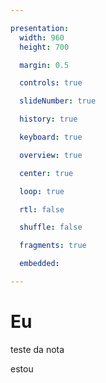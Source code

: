 ```yaml
---

presentation:
  width: 960
  height: 700

  margin: 0.5

  controls: true

  slideNumber: true

  history: true

  keyboard: true

  overview: true

  center: true

  loop: true

  rtl: false

  shuffle: false

  fragments: true

  embedded: 

---
```


<!-- slide  -->
# Eu
<!-- slide  -->
teste da nota
<!-- slide vertical=true -->
estou

